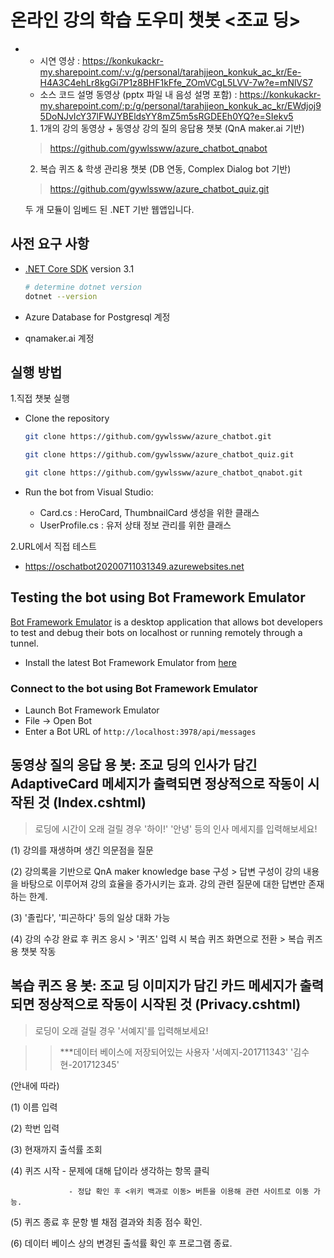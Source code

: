 # 온라인 강의 학습 도우미 챗봇 <조교 딩> 

-
  - 시연 영상 : https://konkukackr-my.sharepoint.com/:v:/g/personal/tarahjjeon_konkuk_ac_kr/Ee-H4A3C4ehLr8kgGi7P1z8BHF1kFfe_ZOmVCgL5LVV-7w?e=mNlVS7
  - 소스 코드 설명 동영상 (pptx 파일 내 음성 설명 포함) : https://konkukackr-my.sharepoint.com/:p:/g/personal/tarahjjeon_konkuk_ac_kr/EWdjoj95DoNJvIcY37lFWJYBEldsYY8mZ5m5sRGDEEh0YQ?e=SIekv5



  1. 1개의 강의 동영상 + 동영상 강의 질의 응답용 챗봇 (QnA maker.ai 기반)
  > https://github.com/gywlssww/azure_chatbot_qnabot   
  
  2. 복습 퀴즈 & 학생 관리용 챗봇 (DB 연동, Complex Dialog bot 기반) 
  > https://github.com/gywlssww/azure_chatbot_quiz.git
  
  두 개 모듈이 임베드 된 .NET 기반 웹앱입니다.
  
## 사전 요구 사항

- [.NET Core SDK](https://dotnet.microsoft.com/download) version 3.1

  ```bash
  # determine dotnet version
  dotnet --version
  ```
- Azure Database for Postgresql 계정
- qnamaker.ai 계정 

## 실행 방법

1.직접 챗봇 실행
- Clone the repository

    ```bash
    git clone https://github.com/gywlssww/azure_chatbot.git
    ```
    ```bash
    git clone https://github.com/gywlssww/azure_chatbot_quiz.git
    ```
    ```bash
    git clone https://github.com/gywlssww/azure_chatbot_qnabot.git
    ```

- Run the bot from Visual Studio:

  - Card.cs : HeroCard, ThumbnailCard 생성을 위한 클래스
  - UserProfile.cs : 유저 상태 정보 관리를 위한 클래스

2.URL에서 직접 테스트
- https://oschatbot20200711031349.azurewebsites.net

## Testing the bot using Bot Framework Emulator

[Bot Framework Emulator](https://github.com/microsoft/botframework-emulator) is a desktop application that allows bot developers to test and debug their bots on localhost or running remotely through a tunnel.

- Install the latest Bot Framework Emulator from [here](https://github.com/Microsoft/BotFramework-Emulator/releases)

### Connect to the bot using Bot Framework Emulator

- Launch Bot Framework Emulator
- File -> Open Bot
- Enter a Bot URL of `http://localhost:3978/api/messages`


## 동영상 질의 응답 용 봇: 조교 딩의 인사가 담긴 AdaptiveCard 메세지가 출력되면 정상적으로 작동이 시작된 것 (Index.cshtml)

> 로딩에 시간이 오래 걸릴 경우 '하이!' '안녕' 등의 인사 메세지를 입력해보세요!

(1) 강의를 재생하며 생긴 의문점을 질문

(2) 강의록을 기반으로 QnA maker knowledge base 구성 > 답변 구성이 강의 내용을 바탕으로 이루어져 강의 효율을 증가시키는 효과. 강의 관련 질문에 대한 답변만 존재하는 한계.

(3) '졸립다', '피곤하다' 등의 일상 대화 가능

(4) 강의 수강 완료 후 퀴즈 응시 > '퀴즈' 입력 시 복습 퀴즈 화면으로 전환 > 복습 퀴즈용 챗봇 작동


## 복습 퀴즈 용 봇: 조교 딩 이미지가 담긴 카드 메세지가 출력되면 정상적으로 작동이 시작된 것 (Privacy.cshtml)

> 로딩이 오래 걸릴 경우 '서예지'를 입력해보세요!

>>***데이터 베이스에 저장되어있는 사용자
>>'서예지-201711343'
>>'김수현-201712345'

(안내에 따라)

   (1) 이름 입력
   
   (2) 학번 입력
   
   (3) 현재까지 출석률 조회
   
   (4) 퀴즈 시작 - 문제에 대해 답이라 생각하는 항목 클릭
   
                 - 정답 확인 후 <위키 백과로 이동> 버튼을 이용해 관련 사이트로 이동 가능.
                 
   (5) 퀴즈 종료 후 문항 별 채점 결과와 최종 점수 확인.
   
   (6) 데이터 베이스 상의 변경된 출석률 확인 후 프로그램 종료.
